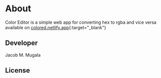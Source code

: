 # About
Color Editor is a simple web app for converting hex to rgba and vice versa available on [colored.netlify.app](https://colored.netlify.app){:target="_blank"}

## Developer
Jacob M. Mugala

## License
